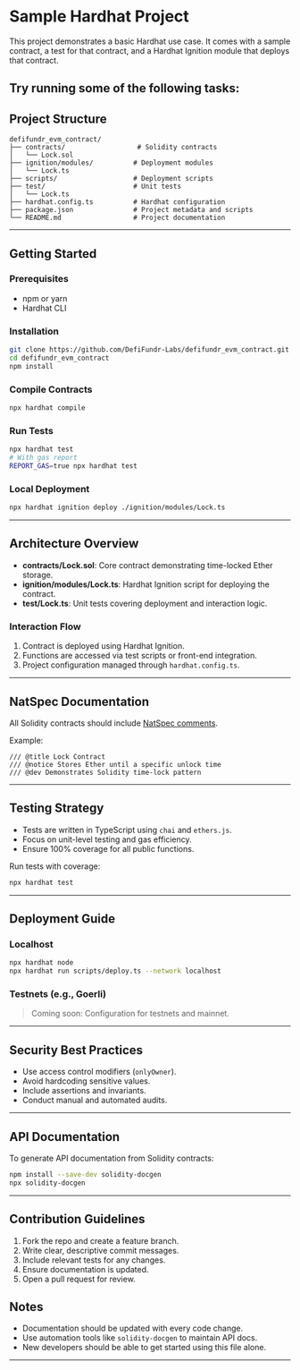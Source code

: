 # Sample Hardhat Project

This project demonstrates a basic Hardhat use case. It comes with a sample contract, a test for that contract, and a Hardhat Ignition module that deploys that contract.

## Try running some of the following tasks:

## Project Structure

```
defifundr_evm_contract/
├── contracts/                  # Solidity contracts
│   └── Lock.sol
├── ignition/modules/          # Deployment modules
│   └── Lock.ts
├── scripts/                   # Deployment scripts
├── test/                      # Unit tests
│   └── Lock.ts
├── hardhat.config.ts          # Hardhat configuration
├── package.json               # Project metadata and scripts
└── README.md                  # Project documentation
```

---

## Getting Started

### Prerequisites

- npm or yarn
- Hardhat CLI

### Installation

```bash
git clone https://github.com/DefiFundr-Labs/defifundr_evm_contract.git
cd defifundr_evm_contract
npm install
```

### Compile Contracts

```bash
npx hardhat compile
```

### Run Tests

```bash
npx hardhat test
# With gas report
REPORT_GAS=true npx hardhat test
```

### Local Deployment

```bash
npx hardhat ignition deploy ./ignition/modules/Lock.ts
```

---

## Architecture Overview

- **contracts/Lock.sol**: Core contract demonstrating time-locked Ether storage.
- **ignition/modules/Lock.ts**: Hardhat Ignition script for deploying the contract.
- **test/Lock.ts**: Unit tests covering deployment and interaction logic.

### Interaction Flow

1. Contract is deployed using Hardhat Ignition.
2. Functions are accessed via test scripts or front-end integration.
3. Project configuration managed through `hardhat.config.ts`.

---

## NatSpec Documentation

All Solidity contracts should include [NatSpec comments](https://docs.soliditylang.org/en/latest/natspec-format.html).

Example:

```solidity
/// @title Lock Contract
/// @notice Stores Ether until a specific unlock time
/// @dev Demonstrates Solidity time-lock pattern
```

---

## Testing Strategy

- Tests are written in TypeScript using `chai` and `ethers.js`.
- Focus on unit-level testing and gas efficiency.
- Ensure 100% coverage for all public functions.

Run tests with coverage:

```bash
npx hardhat test
```

---

## Deployment Guide

### Localhost

```bash
npx hardhat node
npx hardhat run scripts/deploy.ts --network localhost
```

### Testnets (e.g., Goerli)

> Coming soon: Configuration for testnets and mainnet.

---

## Security Best Practices

- Use access control modifiers (`onlyOwner`).
- Avoid hardcoding sensitive values.
- Include assertions and invariants.
- Conduct manual and automated audits.

---

## API Documentation

To generate API documentation from Solidity contracts:

```bash
npm install --save-dev solidity-docgen
npx solidity-docgen
```

---

## Contribution Guidelines

1. Fork the repo and create a feature branch.
2. Write clear, descriptive commit messages.
3. Include relevant tests for any changes.
4. Ensure documentation is updated.
5. Open a pull request for review.

## Notes

- Documentation should be updated with every code change.
- Use automation tools like `solidity-docgen` to maintain API docs.
- New developers should be able to get started using this file alone.

---
